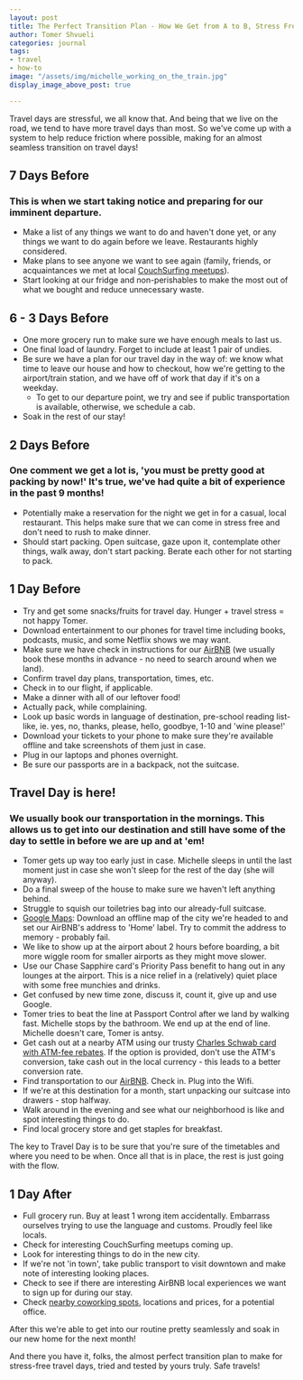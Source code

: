 ```yaml
---
layout: post
title: The Perfect Transition Plan - How We Get from A to B, Stress Free
author: Tomer Shvueli
categories: journal
tags:
- travel
- how-to
image: "/assets/img/michelle_working_on_the_train.jpg"
display_image_above_post: true

---
```

Travel days are stressful, we all know that. And being that we live on the road, we tend to have more travel days than most. So we've come up with a system to help reduce friction where possible, making for an almost seamless transition on travel days!

## 7 Days Before

### This is when we start taking notice and preparing for our imminent departure.

* Make a list of any things we want to do and haven't done yet, or any things we want to do again before we leave. Restaurants highly considered.
* Make plans to see anyone we want to see again (family, friends, or acquaintances we met at local [CouchSurfing meetups](https://www.couchsurfing.com/events "CouchSurfing")).
* Start looking at our fridge and non-perishables to make the most out of what we bought and reduce unnecessary waste.

## 6 - 3 Days Before

* One more grocery run to make sure we have enough meals to last us.
* One final load of laundry. Forget to include at least 1 pair of undies.
* Be sure we have a plan for our travel day in the way of: we know what time to leave our house and how to checkout, how we're getting to the airport/train station, and we have off of work that day if it's on a weekday.
  * To get to our departure point, we try and see if public transportation is available, otherwise, we schedule a cab.
* Soak in the rest of our stay!

## 2 Days Before

### One comment we get a lot is, 'you must be pretty good at packing by now!' It's true, we've had quite a bit of experience in the past 9 months!

* Potentially make a reservation for the night we get in for a casual, local restaurant. This helps make sure that we can come in stress free and don't need to rush to make dinner.
* Should start packing. Open suitcase, gaze upon it, contemplate other things, walk away, don't start packing. Berate each other for not starting to pack.

## 1 Day Before

* Try and get some snacks/fruits for travel day. Hunger + travel stress = not happy Tomer.
* Download entertainment to our phones for travel time including books, podcasts, music, and some Netflix shows we may want.
* Make sure we have check in instructions for our [AirBNB](https://www.airbnb.co.uk/c/tshvueli?currency=USD) (we usually book these months in advance - no need to search around when we land).
* Confirm travel day plans, transportation, times, etc.
* Check in to our flight, if applicable.
* Make a dinner with all of our leftover food!
* Actually pack, while complaining.
* Look up basic words in language of destination, pre-school reading list-like, ie. yes, no, thanks, please, hello, goodbye, 1-10 and 'wine please!'
* Download your tickets to your phone to make sure they're available offline and take screenshots of them just in case. 
* Plug in our laptops and phones overnight.
* Be sure our passports are in a backpack, not the suitcase.

## Travel Day is here!

### We usually book our transportation in the mornings. This allows us to get into our destination and still have some of the day to settle in before we are up and at 'em!

* Tomer gets up way too early just in case. Michelle sleeps in until the last moment just in case she won't sleep for the rest of the day (she will anyway).
* Do a final sweep of the house to make sure we haven't left anything behind.
* Struggle to squish our toiletries bag into our already-full suitcase.
* [Google Maps](https://maps.google.com "Google Maps"): Download an offline map of the city we're headed to and set our AirBNB's address to 'Home' label. Try to commit the address to memory - probably fail.
* We like to show up at the airport about 2 hours before boarding, a bit more wiggle room for smaller airports as they might move slower.
* Use our Chase Sapphire card's Priority Pass benefit to hang out in any lounges at the airport. This is a nice relief in a (relatively) quiet place with some free munchies and drinks.
* Get confused by new time zone, discuss it, count it, give up and use Google.
* Tomer tries to beat the line at Passport Control after we land by walking fast. Michelle stops by the bathroom. We end up at the end of line. Michelle doesn't care, Tomer is antsy.
* Get cash out at a nearby ATM using our trusty [Charles Schwab card with ATM-fee rebates](https://www.schwab.com/public/schwab/nn/refer-prospect.html?refrid=REFER6TNWV7HU). If the option is provided, don't use the ATM's conversion, take cash out in the local currency - this leads to a better conversion rate.
* Find transportation to our [AirBNB](https://www.airbnb.co.uk/c/tshvueli?currency=USD). Check in. Plug into the Wifi.
* If we're at this destination for a month, start unpacking our suitcase into drawers - stop halfway.
* Walk around in the evening and see what our neighborhood is like and spot interesting things to do.
* Find local grocery store and get staples for breakfast.

The key to Travel Day is to be sure that you're sure of the timetables and where you need to be when. Once all that is in place, the rest is just going with the flow. 

## 1 Day After

* Full grocery run. Buy at least 1 wrong item accidentally. Embarrass ourselves trying to use the language and customs. Proudly feel like locals.
* Check for interesting CouchSurfing meetups coming up.
* Look for interesting things to do in the new city.
* If we're not 'in town', take public transport to visit downtown and make note of interesting looking places.
* Check to see if there are interesting AirBNB local experiences we want to sign up for during our stay.
* Check [nearby coworking spots](https://www.coworker.com/ "Coworker"), locations and prices, for a potential office.

After this we're able to get into our routine pretty seamlessly and soak in our new home for the next month!

And there you have it, folks, the almost perfect transition plan to make for stress-free travel days, tried and tested by yours truly. Safe travels!